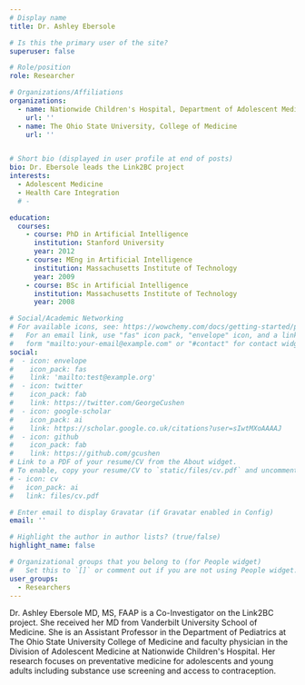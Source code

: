 ```yaml
---
# Display name
title: Dr. Ashley Ebersole

# Is this the primary user of the site?
superuser: false

# Role/position
role: Researcher

# Organizations/Affiliations
organizations:
  - name: Nationwide Children's Hospital, Department of Adolescent Medicine
    url: ''
  - name: The Ohio State University, College of Medicine
    url: ''


# Short bio (displayed in user profile at end of posts)
bio: Dr. Ebersole leads the Link2BC project
interests:
  - Adolescent Medicine
  - Health Care Integration 
  # - 

education:
  courses:
    - course: PhD in Artificial Intelligence
      institution: Stanford University
      year: 2012
    - course: MEng in Artificial Intelligence
      institution: Massachusetts Institute of Technology
      year: 2009
    - course: BSc in Artificial Intelligence
      institution: Massachusetts Institute of Technology
      year: 2008

# Social/Academic Networking
# For available icons, see: https://wowchemy.com/docs/getting-started/page-builder/#icons
#   For an email link, use "fas" icon pack, "envelope" icon, and a link in the
#   form "mailto:your-email@example.com" or "#contact" for contact widget.
social:
#  - icon: envelope
#    icon_pack: fas
#    link: 'mailto:test@example.org'
#  - icon: twitter
#    icon_pack: fab
#    link: https://twitter.com/GeorgeCushen
#  - icon: google-scholar
#    icon_pack: ai
#    link: https://scholar.google.co.uk/citations?user=sIwtMXoAAAAJ
#  - icon: github
#    icon_pack: fab
#    link: https://github.com/gcushen
# Link to a PDF of your resume/CV from the About widget.
# To enable, copy your resume/CV to `static/files/cv.pdf` and uncomment the lines below.
# - icon: cv
#   icon_pack: ai
#   link: files/cv.pdf

# Enter email to display Gravatar (if Gravatar enabled in Config)
email: ''

# Highlight the author in author lists? (true/false)
highlight_name: false

# Organizational groups that you belong to (for People widget)
#   Set this to `[]` or comment out if you are not using People widget.
user_groups:
  - Researchers
---
```


Dr. Ashley Ebersole MD, MS, FAAP is a Co-Investigator on the Link2BC project. She received her MD from Vanderbilt University School of Medicine. She is an Assistant Professor in the Department of Pediatrics at The Ohio State University College of Medicine and faculty physician in the Division of Adolescent Medicine at Nationwide Children's Hospital. Her research focuses on preventative medicine for adolescents and young adults including substance use screening and access to contraception.